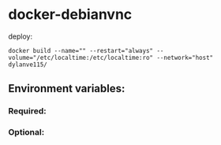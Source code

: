 # docker-debianvnc
deploy:
```
docker build --name="" --restart="always" --volume="/etc/localtime:/etc/localtime:ro" --network="host"  dylanve115/
```
## Environment variables:
### Required:


### Optional:
